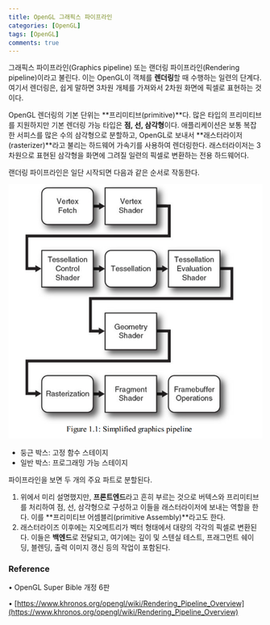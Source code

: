 ```yaml
---
title: OpenGL 그래픽스 파이프라인
categories: [OpenGL]
tags: [OpenGL]
comments: true
---
```


그래픽스 파이프라인(Graphics pipeline) 또는 랜더링 파이프라인(Rendering pipeline)이라고 불린다. 이는 OpenGL이 객체를 **렌더링**할 때 수행하는 일련의 단계다. 여기서 렌더링은, 쉽게 말하면 3차원 개체를 가져와서 2차원 화면에 픽셀로 표현하는 것이다.

OpenGL 렌더링의 기본 단위는 **프리미티브(primitive)**다. 많은 타입의 프리미티브를 지원하지만 기본 렌더링 가능 타입은 **점, 선, 삼각형**이다. 애플리케이션은 보통 복잡한 서피스를 많은 수의 삼각형으로 분할하고, OpenGL로 보내서 **래스터라이저(rasterizer)**라고 불리는 하드웨어 가속기를 사용하여 렌더링한다. 래스터라이저는 3차원으로 표현된 삼각형을 화면에 그려질 일련의 픽셀로 변환하는 전용 하드웨어다.

랜더링 파이프라인은 일단 시작되면 다음과 같은 순서로 작동한다.

![[그림 1]](/assets/img/post/gl_graphics_pipeline.png)

- 둥근 박스: 고정 함수 스테이지
- 일반 박스: 프로그래밍 가능 스테이지

파이프라인을 보면 두 개의 주요 파트로 분할된다.

1. 위에서 미리 설명했지만, **프론트엔드**라고 흔히 부르는 것으로 버텍스와 프리미티브를 처리하여 점, 선, 삼각형으로 구성하고 이들을 래스터라이저에 보내는 역할을 한다. 이를 **프리미티브 어셈블리(primitive Assembly)**라고도 한다.
2. 래스터라이즈 이후에는 지오메트리가 벡터 형태에서 대량의 각각의 픽셀로 변환된다. 이들은 **백엔드**로 전달되고, 여기에는 깊이 및 스텐실 테스트, 프래그먼트 쉐이딩, 블렌딩, 출력 이미지 갱신 등의 작업이 포함된다.

### Reference

• OpenGL Super Bible 개정 6판

• [https://www.khronos.org/opengl/wiki/Rendering_Pipeline_Overview](https://www.khronos.org/opengl/wiki/Rendering_Pipeline_Overview)
